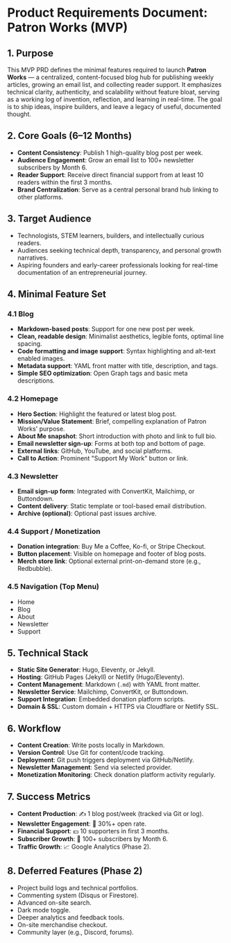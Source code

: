 # Product Requirements Document: Patron Works (MVP)

## 1. Purpose
This MVP PRD defines the minimal features required to launch **Patron Works** — a centralized, content-focused blog hub for publishing weekly articles, growing an email list, and collecting reader support. It emphasizes technical clarity, authenticity, and scalability without feature bloat, serving as a working log of invention, reflection, and learning in real-time. The goal is to ship ideas, inspire builders, and leave a legacy of useful, documented thought.

## 2. Core Goals (6–12 Months)
- **Content Consistency**: Publish 1 high-quality blog post per week.
- **Audience Engagement**: Grow an email list to 100+ newsletter subscribers by Month 6.
- **Reader Support**: Receive direct financial support from at least 10 readers within the first 3 months.
- **Brand Centralization**: Serve as a central personal brand hub linking to other platforms.

## 3. Target Audience
- Technologists, STEM learners, builders, and intellectually curious readers.
- Audiences seeking technical depth, transparency, and personal growth narratives.
- Aspiring founders and early-career professionals looking for real-time documentation of an entrepreneurial journey.

## 4. Minimal Feature Set

### 4.1 Blog
- **Markdown-based posts**: Support for one new post per week.
- **Clean, readable design**: Minimalist aesthetics, legible fonts, optimal line spacing.
- **Code formatting and image support**: Syntax highlighting and alt-text enabled images.
- **Metadata support**: YAML front matter with title, description, and tags.
- **Simple SEO optimization**: Open Graph tags and basic meta descriptions.

### 4.2 Homepage
- **Hero Section**: Highlight the featured or latest blog post.
- **Mission/Value Statement**: Brief, compelling explanation of Patron Works' purpose.
- **About Me snapshot**: Short introduction with photo and link to full bio.
- **Email newsletter sign-up**: Forms at both top and bottom of page.
- **External links**: GitHub, YouTube, and social platforms.
- **Call to Action**: Prominent "Support My Work" button or link.

### 4.3 Newsletter
- **Email sign-up form**: Integrated with ConvertKit, Mailchimp, or Buttondown.
- **Content delivery**: Static template or tool-based email distribution.
- **Archive (optional)**: Optional past issues archive.

### 4.4 Support / Monetization
- **Donation integration**: Buy Me a Coffee, Ko-fi, or Stripe Checkout.
- **Button placement**: Visible on homepage and footer of blog posts.
- **Merch store link**: Optional external print-on-demand store (e.g., Redbubble).

### 4.5 Navigation (Top Menu)
- Home
- Blog
- About
- Newsletter
- Support

## 5. Technical Stack
- **Static Site Generator**: Hugo, Eleventy, or Jekyll.
- **Hosting**: GitHub Pages (Jekyll) or Netlify (Hugo/Eleventy).
- **Content Management**: Markdown (`.md`) with YAML front matter.
- **Newsletter Service**: Mailchimp, ConvertKit, or Buttondown.
- **Support Integration**: Embedded donation platform scripts.
- **Domain & SSL**: Custom domain + HTTPS via Cloudflare or Netlify SSL.

## 6. Workflow
- **Content Creation**: Write posts locally in Markdown.
- **Version Control**: Use Git for content/code tracking.
- **Deployment**: Git push triggers deployment via GitHub/Netlify.
- **Newsletter Management**: Send via selected provider.
- **Monetization Monitoring**: Check donation platform activity regularly.

## 7. Success Metrics
- **Content Production**: ✍️ 1 blog post/week (tracked via Git or log).
- **Newsletter Engagement**: 📧 30%+ open rate.
- **Financial Support**: 💵 10 supporters in first 3 months.
- **Subscriber Growth**: 🚀 100+ subscribers by Month 6.
- **Traffic Growth**: 📈 Google Analytics (Phase 2).

## 8. Deferred Features (Phase 2)
- Project build logs and technical portfolios.
- Commenting system (Disqus or Firestore).
- Advanced on-site search.
- Dark mode toggle.
- Deeper analytics and feedback tools.
- On-site merchandise checkout.
- Community layer (e.g., Discord, forums).
